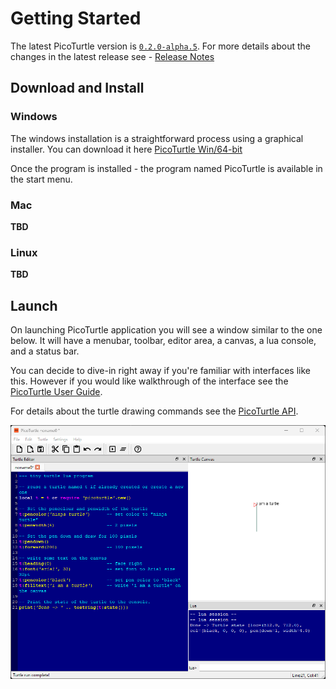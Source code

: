 # Getting Started

The latest PicoTurtle version is [`0.2.0-alpha.5`](https://github.com/abhishekmishra/picoturtle/releases/tag/v0.2.0-alpha.5). For more details about the changes in the latest release see - [Release Notes](CHANGELOG.md)

## Download and Install

### Windows

The windows installation is a straightforward process using a graphical installer. You can download it here [PicoTurtle Win/64-bit](https://github.com/abhishekmishra/picoturtle/releases/download/v0.2.0-alpha.5/picoturtle-0.2.0-win64.exe)

Once the program is installed - the program named PicoTurtle is available in the start menu.

### Mac

__TBD__

### Linux

__TBD__


## Launch

On launching PicoTurtle application you will see a window similar to the one below. It will have a menubar, toolbar, editor area, a canvas, a lua console, and a status bar.

You can decide to dive-in right away if you're familiar with interfaces like this. However if you would like walkthrough of the interface see the [PicoTurtle User Guide](userguide.md).

For details about the turtle drawing commands see the [PicoTurtle API](api.md).

![Screenshot on Win11/64-bit](./images/pt-ss-default-win11-v0_2_0.png)
